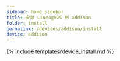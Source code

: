 ```yaml
---
sidebar: home_sidebar
title: 安装 LineageOS 到 addison
folder: install
permalink: /devices/addison/install
device: addison
---
```

{% include templates/device_install.md %}
